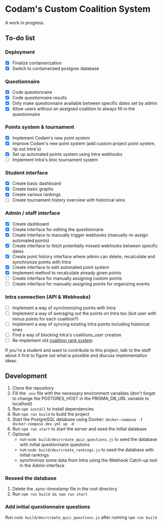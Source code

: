 # Codam's Custom Coalition System

A work in progress.

## To-do list

### Deployment
- [x] Finalize containerization
- [x] Switch to containerized postgres database

### Questionnaire
- [x] Code questionnaire
- [x] Code questionnaire results
- [x] Only make questionnaire available between specific dates set by admin
- [x] Allow users without an assigned coalition to always fill in the questionnaire

### Points system & tournament
- [x] Implement Codam's new point system
- [x] Improve Codam's new point system (add custom project point system, rip out Intra's)
- [x] Set up automated points system using Intra webhooks
- [ ] Implement Intra's bloc tournament system

### Student interface
- [x] Create basic dashboard
- [x] Create basic graphs
- [x] Create various rankings
- [ ] Create tournament history overview with historical wins

### Admin / staff interface
- [x] Create dashboard
- [x] Create interface for editing the questionnaire
- [x] Create interface to manually trigger webhooks (manually re-assign automated points)
- [x] Create interface to fetch potentially missed webhooks between specific dates
- [x] Create point history interface where admin can delete, recalculate and synchronize points with Intra
- [x] Create interface to edit automated point system
- [x] Implement method to recalculate already given points
- [ ] Create interface for manually assigning custom points
- [ ] Create interface for manually assigning points for organizing events

### Intra connection (API & Webhooks)
- [ ] Implement a way of synchronizing points with Intra
- [ ] Implement a way of averaging out the points on Intra too (bot user with minus points for each coalition?)
- [ ] Implement a way of syncing existing Intra points including historical ones
- [ ] Find a way of blocking Intra's coalitions_user creation
- [ ] Re-implement old [coalition rank system](https://github.com/codam-coding-college/coalition-ranks)

If you're a student and want to contribute to this project, talk to the staff about it first to figure out what is possible and discuss implementation ideas.

## Development
1. Clone the repository
2. Fill the `.env` file with the necessary environment variables (don't forget to change the POSTGRES_HOST in the PRISMA_DB_URL variable to localhost)
3. Run `npm install` to install dependencies
4. Run `npm run build` to build the project
5. Start the PostgreSQL database using Docker: `docker-compose -f docker-compose.dev.yml up -d`
6. Run `npm run start` to start the server and seed the initial database
7. Optional:
	- run `node build/dev/create_quiz_questions.js` to seed the database with initial questionnaire questions
	- run `node build/dev/create_rankings.js` to seed the database with initial rankings
	- synchronize some data from Intra using the Webhook Catch-up tool in the Admin interface

### Reseed the database
1. Delete the *.sync-timestamp* file in the root directory
2. Run `npm run build && npm run start`

### Add initial questionnaire questions
Run `node build/dev/create_quiz_questions.js` after running `npm run build`
